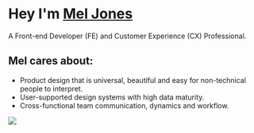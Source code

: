 # Hey I'm [Mel Jones](https://moodybones.com/)
A Front-end Developer (FE) and Customer Experience (CX) Professional.
## Mel cares about:
- Product design that is universal, beautiful and easy for non-technical people to interpret.
- User-supported design systems with high data maturity.
- Cross-functional team communication, dynamics and workflow.

![](https://media.giphy.com/media/xlMWh89tib67i2jSJO/giphy.gif)
